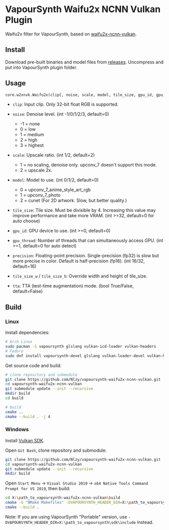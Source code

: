 # VapourSynth Waifu2x NCNN Vulkan Plugin

Waifu2x filter for VapourSynth, based on [waifu2x-ncnn-vulkan](https://github.com/nihui/waifu2x-ncnn-vulkan).

## Install

Download pre-built binaries and model files from [releases](https://github.com/Nlzy/vapoursynth-waifu2x-ncnn-vulkan/releases). Uncompress and put into VapourSynth plugin folder.

## Usage

```python
core.w2xnvk.Waifu2x(clip[, noise, scale, model, tile_size, gpu_id, gpu_thread, precision, tile_size_w, tile_size_h, tta])
```

* `clip`: Input clip. Only 32-bit float RGB is supported.

* `noise`: Denoise level. (int -1/0/1/2/3, default=0)
  * -1 = none
  * 0 = low
  * 1 = medium
  * 2 = high
  * 3 = highest

* `scale`: Upscale ratio. (int 1/2, default=2)
  * 1 = no scaling, denoise only. upconv_7 doesn't support this mode.
  * 2 = upscale 2x.

* `model`: Model to use. (int 0/1/2, default=0)
  * 0 = upconv_7_anime_style_art_rgb
  * 1 = upconv_7_photo
  * 2 = cunet (For 2D artwork. Slow, but better quality.)

* `tile_size`: Tile size. Must be divisible by 4. Increasing this value may improve performance and take more VRAM. (int >=32, default=0 for auto choose)

* `gpu_id`: GPU device to use. (int >=0, default=0)

* `gpu_thread`: Number of threads that can simultaneously access GPU. (int >=1, default=0 for auto detect)

* `precision`: Floating-point precision. Single-precision (fp32) is slow but more precise in color. Default is half-precision (fp16). (int 16/32, default=16)

* `tile_size_w` / `tile_size_h`: Override width and height of tile_size.

* `tta`: TTA (test-time augmentation) mode. (bool True/False, default=False)

## Build

### Linux

Install dependencies:

```bash
# Arch Linux
sudo pacman -S vapoursynth glslang vulkan-icd-loader vulkan-headers
# Fedora
sudo dnf install vapoursynth-devel glslang vulkan-loader-devel vulkan-headers
```

Get source code and build:

```bash
# clone repository and submodule
git clone https://github.com/Nlzy/vapoursynth-waifu2x-ncnn-vulkan.git
cd vapoursynth-waifu2x-ncnn-vulkan
git submodule update --init --recursive
mkdir build
cd build

# build
cmake ..
cmake --build . -j 4
```

### Windows

Install [Vulkan SDK](https://vulkan.lunarg.com/sdk/home).

Open `Git Bash`, clone repository and submodule:

```bash
git clone https://github.com/Nlzy/vapoursynth-waifu2x-ncnn-vulkan.git
cd vapoursynth-waifu2x-ncnn-vulkan
git submodule update --init --recursive
mkdir build
```

Open `Start Menu` -> `Visual Studio 2019` -> `x64 Native Tools Command Prompt for VS 2019`, then build:

```bash
cd X:\path_to_vapoursynth-waifu2x-ncnn-vulkan\build
cmake -G "NMake Makefiles" -DVAPOURSYNTH_HEADER_DIR=X:\path_to_vapoursynth\sdk\include\vapoursynth ..
cmake --build .
```

Note: If you are using VapourSynth "Portable" version, use `-DVAPOURSYNTH_HEADER_DIR=X:\path_to_vapoursynth\sdk\include` instead.
